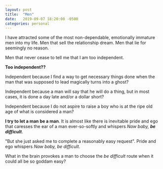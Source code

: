 ```yaml
---
layout: post
title:  "Men"
date:   2019-09-07 18:20:00 -0500
categories: personal
---
```

I have attracted some of the most non-dependable, emotionally immature men into my life. Men that sell the relationship dream. Men that lie for seemingly no reason. 

Men that never cease to tell me that I am too independent. 

**Too independent??**

Independent because I find a way to get necessary things done when the man that was supposed to lead magically turns into a ghost?

Independent because a man will say that he will do a thing, but in most cases, it is done a day late and/or a dollar short?

Independent because I do not aspire to raise a boy who is at the ripe old age of what is considered a man?

**I try to let a man be a man**. It is almost like there is inevitable pride and ego that caresses the ear of a man ever-so-softly and whispers *Naw baby,* ***be difficult***.

"But she just asked me to complete a reasonably easy request". Pride and ego whispers *Naw baby, be difficult*.

What in the brain provokes a man to choose the *be difficult* route when it could all be so goddam easy?



